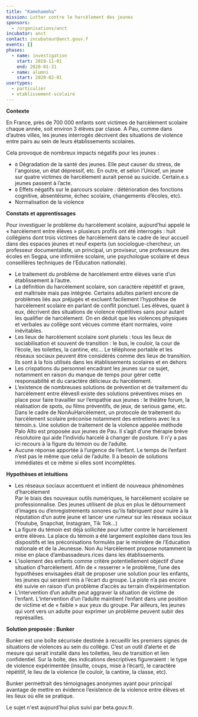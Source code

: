 ```yaml
---
title: "Kamehameha"
mission: Lutter contre le harcèlement des jeunes
sponsors:
  - /organisations/anct
incubator: anct
contact: incubateur@anct.gouv.f
events: []
phases:
  - name: investigation
    start: 2019-11-01
    end: 2020-01-31
  - name: alumni
    start: 2020-02-01
usertypes:
  - particulier
  - etablissement-scolaire
---
```

**Contexte**

En France, près de 700 000 enfants sont victimes de harcèlement scolaire chaque année, soit environ 3 élèves par classe. A Pau, comme dans d’autres villes, les jeunes interrogés décrivent des situations de violence entre pairs au sein de leurs établissements scolaires.

Cela provoque de nombreux impacts négatifs pour les jeunes : 

* ٥ Dégradation de la santé des jeunes. Elle peut causer du stress, de l'angoisse, un état dépressif, etc. En outre, et selon l’Unicef, un jeune sur quatre victimes de harcèlement aurait pensé au suicide. Certain.e.s jeunes passent à l’acte.
* ٥ Effets négatifs sur le parcours scolaire : détérioration des fonctions cognitive, absentéisme, échec scolaire, changements d’écoles, etc).
* Normalisation de la violence



**Constats et apprentissages**

Pour investiguer le problème du harcèlement scolaire, aujourd’hui appelé le « harcèlement entre élèves » plusieurs profils ont été interrogés : huit collégiens dont trois victimes de harcèlement dans le cadre de leur accueil dans des espaces jeunes et neuf experts (un sociologue-chercheur, un professeur documentaliste, un principal, un proviseur, une professeure des écoles en Segpa, une infirmière scolaire, une psychologue scolaire et deux conseillères techniques de l’Education nationale).

* Le traitement du problème de harcèlement entre élèves varie d’un établissement à l’autre.
* La définition du harcèlement scolaire, son caractère répétitif et grave, est maîtrisée mais pas intégrée. Certains adultes parlent encore de problèmes liés aux préjugés et excluent facilement l’hypothèse de harcèlement scolaire en parlant de conflit ponctuel. Les élèves, quant à eux, décrivent des situations de violence répétitives sans pour autant les qualifier de harcèlement. On en déduit que les violences physiques et verbales au collège sont vécues comme étant normales, voire inévitables.
* Les lieux de harcèlement scolaire sont pluriels : tous les lieux de sociabilisation et souvent de transition : le bus, le couloir, la cour de l’école, les toilettes, la cantine, etc... Le téléphone portable et les réseaux sociaux peuvent être considérés comme des lieux de transition. Ils sont à la fois utilisés dans les établissements scolaires et en dehors
* Les crispations du personnel encadrant les jeunes sur ce sujet, notamment en raison du manque de temps pour gérer cette responsabilité et du caractère délicieux du harcèlement.
* L’existence de nombreuses solutions de prévention et de traitement du harcèlement entre élèvesIl existe des solutions préventives mises en place pour faire travailler sur l’empathie aux jeunes : le théâtre forum, la réalisation de spots, ou films préventifs, de jeux, de serious game, etc. Dans le cadre de NonAuHarcèlement, un protocole de traitement du harcèlement scolaire préconise notamment des entretiens avec le.s témoin.s. Une solution de traitement de la violence appelée méthode Palo Alto est proposée aux jeunes de Pau. Il s’agit d’une thérapie brève résolutoire qui aide l’individu harcelé à changer de posture. Il n’y a pas ici recours à la figure du témoin ou de l’adulte.
* Aucune réponse apportée à l’urgence de l’enfant. Le temps de l’enfant n’est pas le même que celui de l’adulte. Il a besoin de solutions immédiates et ce même si elles sont incomplètes.



**Hypothèses et intuitions**

* Les réseaux sociaux accentuent et initient de nouveaux phénomènes d’harcèlement\
  Par le biais des nouveaux outils numériques, le harcèlement scolaire se professionnalise. Des jeunes utilisent de plus en plus le détournement d’images ou d’enregistrements sonores qu’ils fabriquent pour nuire à la réputation d’un autre jeune et lancer une rumeur sur les réseaux sociaux (Youtube, Snapchat, Instagram, Tik Tok...)
* La figure du témoin est déjà sollicitée pour lutter contre le harcèlement entre élèves. La place du témoin a été largement exploitée dans tous les dispositifs et les préconisations formulés par le ministère de l’Education nationale et de la Jeunesse. Non Au Harcèlement propose notamment la mise en place d’ambassadeurs.rices dans les établissements.
* L’isolement des enfants comme critère potentiellement objectif d’une situation d’harcèlement. Afin de « resserrer » le problème, l’une des hypothèses envisagées était de proposer une solution pour les enfants, les jeunes qui seraient mis à l’écart du groupe. La piste n’a pas encore été suivie en raison d’un problème d’accès au terrain d’expérimentation.
* L’intervention d’un adulte peut aggraver la situation de victime de l’enfant. L’intervention d’un l’adulte maintient l’enfant dans une position de victime et de « faible » aux yeux du groupe. Par ailleurs, les jeunes qui vont vers un adulte pour exprimer un problème peuvent subir des représailles.

**Solution proposée : Bunker**

Bunker est une boîte sécurisée destinée à recueillir les premiers signes de situations de violences au sein du collège. C’est un outil d’alerte et de mesure qui serait installé dans les toilettes, lieu de transition et lien confidentiel. Sur la boîte, des indications descriptives figureraient : le type de violence expérimentée (insulte, coups, mise à l’écart), le caractère répétitif, le lieu de la violence (le couloir, la cantine, la classe, etc).

Bunker permettrait des témoignages anonymes ayant pour principal avantage de mettre en évidence l’existence de la violence entre élèves et les lieux où elle se pratique.



Le sujet n'est aujourd'hui plus suivi par beta.gouv.fr.
